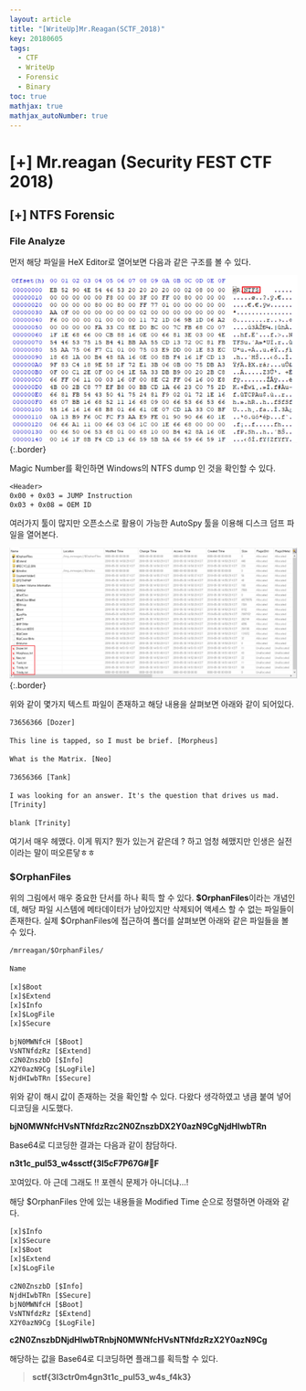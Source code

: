 ```yaml
---
layout: article
title: "[WriteUp]Mr.Reagan(SCTF_2018)"
key: 20180605
tags:
  - CTF
  - WriteUp
  - Forensic
  - Binary
toc: true
mathjax: true
mathjax_autoNumber: true
---
```


# [+] Mr.reagan (Security FEST CTF 2018)

<!--more-->

## [+] NTFS Forensic

### File Analyze

먼저 해당 파일을 HeX Editor로 열어보면 다음과 같은 구조를 볼 수 있다.

![NTFSheader](https://github.com/Shhoya/Shhoya.github.io/blob/master/assets/images/task/mrreagan1.png?raw=true "NTFSheader"){:.border}

Magic Number를 확인하면 Windows의 NTFS dump 인 것을 확인할 수 있다.

```
<Header>
0x00 + 0x03 = JUMP Instruction
0x03 + 0x08 = OEM ID
```



여러가지 툴이 많지만 오픈소스로 활용이 가능한 AutoSpy 툴을 이용해 디스크 덤프 파일을 열어본다.

![NTFSheader](https://github.com/Shhoya/Shhoya.github.io/blob/master/assets/images/task/mrreagan2.png?raw=true "NTFSheader"){:.border}

위와 같이 몇가지 텍스트 파일이 존재하고 해당 내용을 살펴보면 아래와 같이 되어있다.

```
73656366 [Dozer]

This line is tapped, so I must be brief. [Morpheus]

What is the Matrix. [Neo]

73656366 [Tank]

I was looking for an answer. It's the question that drives us mad. [Trinity]

blank [Trinity]
```

여기서 매우 헤맸다. 이게 뭐지? 뭔가 있는거 같은데 ? 하고 엄청 헤맸지만 인생은 실전이라는 말이 떠오른닿ㅎㅎ



### $OrphanFiles

위의 그림에서 매우 중요한 단서를 하나 획득 할 수 있다.
**$OrphanFiles**이라는 개념인데, 해당 파일 시스템에 메타데이터가 남아있지만 삭제되어 액세스 할 수 없는 파일들이 존재한다. 실제 $OrphanFiles에 접근하여 폴더를 살펴보면 아래와 같은 파일들을 볼 수 있다.

```
/mrreagan/$OrphanFiles/

Name

[x]$Boot				
[x]$Extend
[x]$Info
[x]$LogFile
[x]$Secure

bjN0MWNfcH [$Boot]
VsNTNfdzRz [$Extend]
c2N0ZnszbD [$Info]
X2Y0azN9Cg [$LogFile]
NjdHIwbTRn [$Secure]

```

위와 같이 해시 값이 존재하는 것을 확인할 수 있다. 다왔다 생각하였고 냉큼 붙여 넣어 디코딩을 시도했다.

**bjN0MWNfcHVsNTNfdzRzc2N0ZnszbDX2Y0azN9CgNjdHIwbTRn**

Base64로 디코딩한 결과는 다음과 같이 참담하다.

**n3t1c_pul53_w4ssctf{3l5cF7Р67G#F**

꼬여있다.
아 근데 그래도 !! 포렌식 문제가 아니더냐...!

해당 $OrphanFiles 안에 있는 내용들을 Modified Time 순으로 정렬하면 아래와 같다.

```
[x]$Info
[x]$Secure
[x]$Boot	
[x]$Extend
[x]$LogFile

c2N0ZnszbD [$Info]
NjdHIwbTRn [$Secure]
bjN0MWNfcH [$Boot]
VsNTNfdzRz [$Extend]
X2Y0azN9Cg [$LogFile]
```

**c2N0ZnszbDNjdHIwbTRnbjN0MWNfcHVsNTNfdzRzX2Y0azN9Cg**

해당하는 값을 Base64로 디코딩하면 플래그를 획득할 수 있다.

> **sctf{3l3ctr0m4gn3t1c_pul53_w4s_f4k3}**

